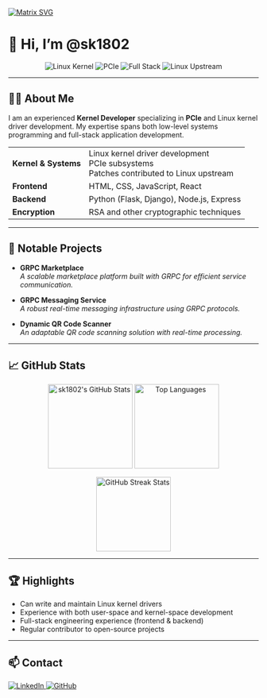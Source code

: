 [![Matrix SVG](https://raw.githubusercontent.com/rodrigograca31/rodrigograca31/master/matrix.svg)](https://www.youtube.com/watch?v=dQw4w9WgXcQ)
# 👋 Hi, I’m @sk1802

<!-- Profile Badges -->
<p align="center">
  <img src="https://img.shields.io/badge/Linux-Kernel-blue?logo=linux&logoColor=white" alt="Linux Kernel"/>
  <img src="https://img.shields.io/badge/PCIe-Expert-orange" alt="PCIe"/>
  <img src="https://img.shields.io/badge/Full--Stack-green?logo=javascript&logoColor=white" alt="Full Stack"/>
  <img src="https://img.shields.io/badge/Upstream%20Contributor-Yes-blueviolet" alt="Linux Upstream"/>
</p>

---

## 👨‍💻 About Me

I am an experienced **Kernel Developer** specializing in **PCIe** and Linux kernel driver development. My expertise spans both low-level systems programming and full-stack application development.

<table>
  <tr>
    <td><b>Kernel & Systems</b></td>
    <td>Linux kernel driver development<br>PCIe subsystems<br>Patches contributed to Linux upstream</td>
  </tr>
  <tr>
    <td><b>Frontend</b></td>
    <td>HTML, CSS, JavaScript, React</td>
  </tr>
  <tr>
    <td><b>Backend</b></td>
    <td>Python (Flask, Django), Node.js, Express</td>
  </tr>
  <tr>
    <td><b>Encryption</b></td>
    <td>RSA and other cryptographic techniques</td>
  </tr>
</table>

---

## 🚀 Notable Projects

- **GRPC Marketplace**  
  _A scalable marketplace platform built with GRPC for efficient service communication._

- **GRPC Messaging Service**  
  _A robust real-time messaging infrastructure using GRPC protocols._

- **Dynamic QR Code Scanner**  
  _An adaptable QR code scanning solution with real-time processing._

---

## 📈 GitHub Stats

<p align="center">
  <img src="https://vercel.com/sk1802s-projects/github-readme-stats/9oyvTo8n9W3smpEbLqPBz71QAxj9api?username=sk1802&show_icons=true&theme=radical" alt="sk1802's GitHub Stats" height="170"/>
  <img src="https://github-readme-stats.vercel.app/api/top-langs/?username=sk1802&layout=compact&theme=radical" alt="Top Languages" height="170"/>
</p>

<p align="center">
  <img src="https://streak-stats.demolab.com/?user=sk1802&theme=highcontrast" alt="GitHub Streak Stats" height="150"/>
</p>

---

## 🏆 Highlights

- Can write and maintain Linux kernel drivers  
- Experience with both user-space and kernel-space development  
- Full-stack engineering experience (frontend & backend)  
- Regular contributor to open-source projects

---

## 📫 Contact

<p>
  <a href="https://www.linkedin.com/in/sumit-kumar-06b022213/">
    <img src="https://img.shields.io/badge/LinkedIn-blue?logo=linkedin&logoColor=white" alt="LinkedIn"/>
  </a>
  <a href="https://github.com/sk1802">
    <img src="https://img.shields.io/badge/GitHub-black?logo=github&logoColor=white" alt="GitHub"/>
  </a>
</p>
